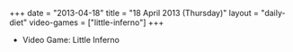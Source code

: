 +++
date = "2013-04-18"
title = "18 April 2013 (Thursday)"
layout = "daily-diet"
video-games = ["little-inferno"]
+++


* Video Game: Little Inferno